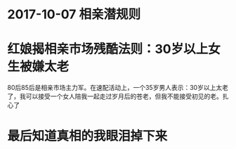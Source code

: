 
# 2017-10-07 相亲潜规则

# 红娘揭相亲市场残酷法则：30岁以上女生被嫌太老
80后85后是相亲市场主力军。在速配活动上，一个35岁男人表示：30岁以上太老了，我可以接受一个女人陪我一起走过岁月后的苍老，但我不能接受初见的老。扎心了

# 最后知道真相的我眼泪掉下来

